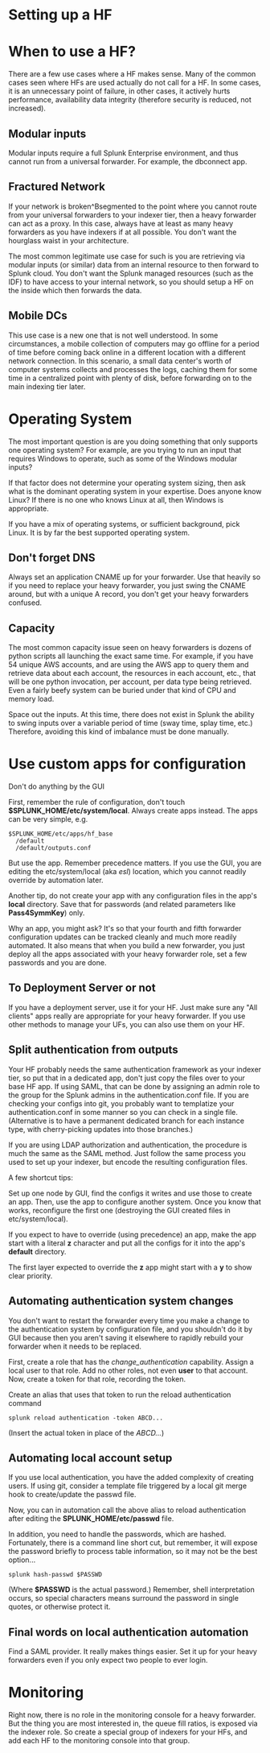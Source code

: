 # Setting up a HF

# When to use a HF?
There are a few use cases where a HF makes sense.  Many of the common cases
seen where HFs are used actually do not call for a HF.  In some cases, it is
an unnecessary point of failure, in other cases, it actively hurts performance,
availability data integrity (therefore security is reduced, not increased).

## Modular inputs
Modular inputs require a full Splunk Enterprise environment, and thus cannot
run from a universal forwarder.  For example, the dbconnect app.

## Fractured Network
If your network is broken^Bsegmented to the point where you cannot route from
your universal forwarders to your indexer tier, then a heavy forwarder can
act as a proxy.  In this case, always have at least as many heavy forwarders
as you have indexers if at all possible.  You don't want the hourglass waist
in your architecture.

The most common legitimate use case for such is you are retrieving via modular
inputs (or similar) data from an internal resource to then forward to
Splunk cloud.  You don't want the Splunk managed resources (such as the IDF)
to have access to your internal network, so you should setup a HF on the
inside which then forwards the data.

## Mobile DCs
This use case is a new one that is not well understood.  In some circumstances,
a mobile collection of computers may go offline for a period of time before
coming back online in a different location with a different network connection.
In this scenario, a small data center's worth of computer systems collects
and processes the logs, caching them for some time in a centralized point
with plenty of disk, before forwarding on to the main indexing tier later.

# Operating System

The most important question is are you doing something that only supports one
operating system?  For example, are you trying to run an input that requires
Windows to operate, such as some of the Windows modular inputs?

If that factor does not determine your operating system sizing, then ask
what is the dominant operating system in your expertise.  Does anyone know
Linux?  If there is no one who knows Linux at all, then Windows is appropriate.

If you have a mix of operating systems, or sufficient background, pick Linux.
It is by far the best supported operating system. 

## Don't forget DNS

Always set an application CNAME up for your forwarder.  Use that heavily so
if you need to replace your heavy forwarder, you just swing the CNAME
around, but with a unique A record, you don't get your heavy forwarders
confused.

## Capacity

The most common capacity issue seen on heavy forwarders is dozens of python
scripts all launching the exact same time.  For example, if you have 54
unique AWS accounts, and are using the AWS app to query them and retrieve
data about each account, the resources in each account, etc., that will be
one python invocation, per account, per data type being retrieved.  Even a
fairly beefy system can be buried under that kind of CPU and memory load.

Space out the inputs.  At this time, there does not exist in Splunk the
ability to swing inputs over a variable period of time (sway time, splay
time, etc.)  Therefore, avoiding this kind of imbalance must be done
manually.

# Use custom apps for configuration
Don't do anything by the GUI

First, remember the rule of configuration, don't touch 
**$SPLUNK_HOME/etc/system/local**.  Always create apps instead.  The apps 
can be very simple, e.g.

```
$SPLUNK_HOME/etc/apps/hf_base
  /default
  /default/outputs.conf
```

But use the app.  Remember precedence matters.  If you use the GUI, you
are editing the etc/system/local (aka *esl*) location, which you cannot readily
override by automation later.

Another tip, do not create your app with any configuration files in the
app's **local** directory.  Save that for passwords (and related
parameters like **Pass4SymmKey**) only.

Why an app, you might ask?  It's so that your fourth and fifth forwarder
configuration updates can be tracked cleanly and much more readily automated.
It also means that when you build a new forwarder, you just deploy all the
apps associated with your heavy forwarder role, set a few passwords and you
are done.

## To Deployment Server or not
If you have a deployment server, use it for your HF.  Just make sure any
"All clients" apps really are appropriate for your heavy forwarder.  If you
use other methods to manage your UFs, you can also use them on your HF.

## Split authentication from outputs
Your HF probably needs the same authentication framework as your indexer
tier, so put that in a dedicated app, don't just copy the files over to your
base HF app.  If using SAML, that can be done by
assigning an admin role to the group for the Splunk admins in the
authentication.conf file.  If you are checking your configs into git, you
probably want to templatize your authentication.conf in some manner so you
can check in a single file.  (Alternative is to have a permanent dedicated
branch for each instance type, with cherry-picking updates into those branches.)

If you are using LDAP authorization and authentication, the procedure is
much the same as the SAML method.  Just follow the same process you used
to set up your indexer, but encode the resulting configuration files.

A few shortcut tips:

Set up one node by GUI, find the configs it writes and use those to create 
an app.  Then, use the app to configure another system.  Once you know that 
works, reconfigure the first one (destroying the GUI created files in
etc/system/local).

If you expect to have to override (using precedence) an app, make the app
start with a literal **z** character and put all the configs for it into 
the app's **default** directory.

The first layer expected to override the **z** app might start with a **y**
to show clear priority.

## Automating authentication system changes
You don't want to restart the forwarder every time you make a change to the
authentication system by configuration file, and you shouldn't do it by GUI
because then you aren't saving it elsewhere to rapidly rebuild your
forwarder when it needs to be replaced.

First, create a role that has the *change_authentication* capability.
Assign a local user to that role.  Add no other roles, not even **user** to that
account.  Now, create a token for that role, recording the token.

Create an alias that uses that token to run the reload authentication command

    splunk reload authentication -token ABCD...

(Insert the actual token in place of the *ABCD...*)

## Automating local account setup

If you use local authentication, you have the added complexity of creating
users.  If using git, consider a template file triggered by a local git
merge hook to create/update the passwd file. 

Now, you can in automation call the above alias to reload authentication after
editing the **SPLUNK_HOME/etc/passwd** file.

In addition, you need to handle the passwords, which are hashed.  Fortunately,
there is a command line short cut, but remember, it will expose the password
briefly to process table information, so it may not be the best option...

    splunk hash-passwd $PASSWD

(Where **$PASSWD** is the actual password.)  Remember, shell interpretation
occurs, so special characters means surround the password in single quotes,
or otherwise protect it.

## Final words on local authentication automation

Find a SAML provider.  It really makes things easier.  Set it up for your
heavy forwarders even if you only expect two people to ever login.

# Monitoring

Right now, there is no role in the monitoring console for a heavy forwarder.
But the thing you are most interested in, the queue fill ratios, is 
exposed via the indexer role.  So create a special group of indexers for
your HFs, and add each HF to the monitoring console into that group.
